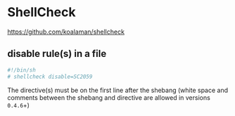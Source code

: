 # ShellCheck

<https://github.com/koalaman/shellcheck>

## disable rule(s) in a file

```sh
#!/bin/sh
# shellcheck disable=SC2059
```

The directive(s) must be on the first line after the shebang (white space and comments between the shebang and directive are allowed in versions `0.4.6`+)
